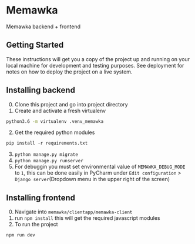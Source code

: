 # Memawka

Memawka backend + frontend

## Getting Started

These instructions will get you a copy of the project up and running on your local machine for development and testing purposes. See deployment for notes on how to deploy the project on a live system.

## Installing backend

0. Clone this project and go into project directory
1. Create and activate a fresh virtualenv
```bash
python3.6 -m virtualenv .venv_memawka

```

2. Get the required python modules
```
pip install -r requirements.txt
```
3. `python manage.py migrate`
4. `python manage.py runserver`
5. For debuggin you must set environmental value of `MEMAWKA_DEBUG_MODE` to `1`, this can be done easily in PyCharm
 under `Edit configuration` > `Django server`(Dropdown menu in the upper right of the screen)
## Installing frontend

0. Navigate into `memawka/clientapp/memawka-client`
1. run
 ```npm install```
 this will get the required javascript modules
3. To run the project 
```
npm run dev
```